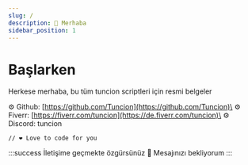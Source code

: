 ```yaml
---
slug: /
description: 👋 Merhaba
sidebar_position: 1
---
```


# Başlarken

Herkese merhaba, bu tüm tuncion scriptleri için resmi belgeler

⚙️ Github: [https://github.com/Tuncion](https://github.com/Tuncion)\
⚙️ Fiverr: [https://fiverr.com/tuncion](https://de.fiverr.com/tuncion)\
⚙️ Discord: tuncion

```
// ❤️ Love to code for you
```

:::success
İletişime geçmekte özgürsünüz 📢 Mesajınızı bekliyorum
:::